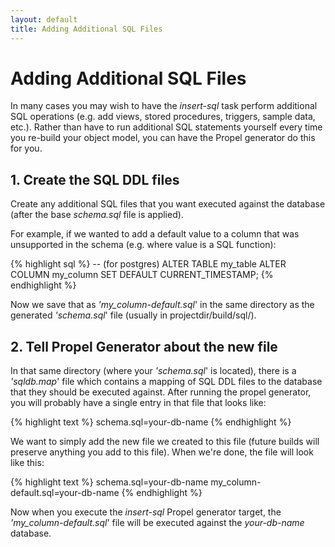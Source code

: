 ```yaml
---
layout: default
title: Adding Additional SQL Files
---
```


# Adding Additional SQL Files #

In many cases you may wish to have the _insert-sql_ task perform additional SQL operations (e.g. add views, stored procedures, triggers, sample data, etc.).  Rather than have to run additional SQL statements yourself every time you re-build your object model, you can have the Propel generator do this for you.

## 1. Create the SQL DDL files ##

Create any additional SQL files that you want executed against the database (after the base _schema.sql_ file is applied).

For example, if we wanted to add a default value to a column that was unsupported in the schema (e.g. where value is a SQL function):

{% highlight sql %}
-- (for postgres)
ALTER TABLE my_table ALTER COLUMN my_column SET DEFAULT CURRENT_TIMESTAMP;
{% endhighlight %}

Now we save that as _'my_column-default.sql_' in the same directory as the generated _'schema.sql_' file (usually in projectdir/build/sql/).

## 2. Tell Propel Generator about the new file ##

In that same directory (where your _'schema.sql_' is located), there is a _'sqldb.map_' file which contains a mapping of SQL DDL files to the database that they should be executed against.  After running the propel generator, you will probably have a single entry in that file that looks like:

{% highlight text %}
schema.sql=your-db-name
{% endhighlight %}

We want to simply add the new file we created to this file (future builds will preserve anything you add to this file).  When we're done, the file will look like this:

{% highlight text %}
schema.sql=your-db-name
my_column-default.sql=your-db-name
{% endhighlight %}

Now when you execute the _insert-sql_ Propel generator target, the _'my_column-default.sql_' file will be executed against the _your-db-name_ database.
